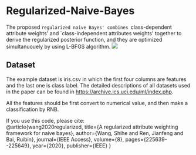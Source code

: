 # Regularized-Naive-Bayes
The proposed `regularized naive Bayes' combines `class-dependent attribute weights' and `class-independent attributes weights' together to derive the regularized posterior function, and they are optimized simultanuouely by using L-BFGS algorithm.
![](https://github.com/Shellson/Regularized-Naive-Bayes/blob/main/frame4.png)
## Dataset
The example dataset is iris.csv in which the first four columns are features and the last one is class label. The detailed descriptions of all datasets used in the paper can be found in https://archive.ics.uci.edu/ml/index.php.

All the features should be first convert to numerical value, and then make a classification by RNB.

If you use this code, please cite:
<br>
  @article{wang2020regularized,
    title={A regularized attribute weighting framework for naive bayes},
    author={Wang, Shihe and Ren, Jianfeng and Bai, Ruibin},
    journal={IEEE Access},
    volume={8},
    pages={225639--225649},
    year={2020},
    publisher={IEEE}
  }
<br>
